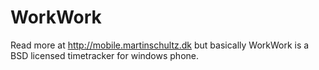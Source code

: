 WorkWork
========

Read more at http://mobile.martinschultz.dk but basically WorkWork is a BSD licensed timetracker for windows phone.
